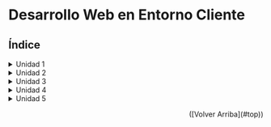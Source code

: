 # Desarrollo Web en Entorno Cliente

## Índice

<details>
<summary>Unidad 1</summary>

* [Práctica 1 - El Desarrollo Web](https://github.com/JoseAlbertoZurera/entorno-cliente/blob/master/Practicas/P1/p1.md)

</details>

<details>
<summary>Unidad 2</summary>

* [Práctica 2 - Lenguaje y Herramientas de Programación en Clientes Web (I)](https://github.com/JoseAlbertoZurera/entorno-cliente/blob/master/Practicas/P2/p2.md)

</details>

<details>
<summary>Unidad 3</summary>

* ***Sin contenido***

</details>

<details>
<summary>Unidad 4</summary>

* ***Sin contenido***

</details>

<details>
<summary>Unidad 5</summary>

* ***Sin contenido***

</details>

<p align="right">([Volver Arriba](#top)</a>)</p>
